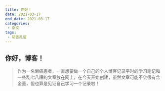 ```yaml
---
title: 你好！
date: 2021-03-17
end_date: 2021-03-17
categories:
 - 杂文
tags:
 - 胡言乱语
---
```


## 你好，博客！
> 作为一名懒癌患者，一直想要做一个自己的个人博客记录平时的学习笔记和一些乱七八糟的文章放在网上，在今天开始创建，虽然文章可能不会很有含金量，但也算是见证自己学习一个记录啦！

